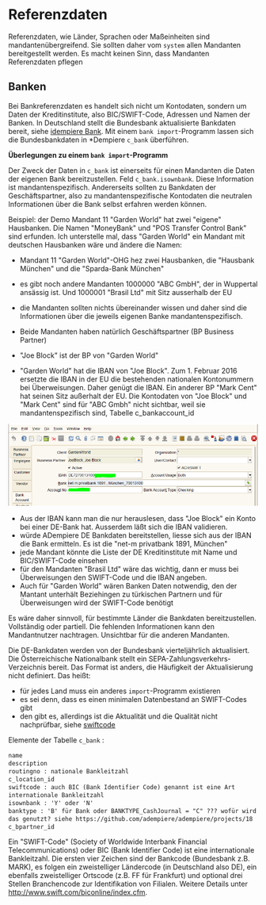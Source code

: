 # Referenzdaten

Referenzdaten, wie Länder, Sprachen oder Maßeinheiten sind mandantenübergreifend. Sie sollten daher vom `system` allen Mandanten bereitgestellt werden. Es macht keinen Sinn, dass Mandanten Referenzdaten pflegen

## Banken

Bei Bankreferenzdaten es handelt sich nicht um Kontodaten, sondern um Daten der Kreditinstitute, also BIC/SWIFT-Code, Adressen und Namen der Banken. In Deutschland stellt die Bundesbank aktualisierte Bankdaten bereit, siehe [idempiere Bank](https://wiki.idempiere.org/de/Bank_%28Fenster_ID-158%29#Beitr.C3.A4ge). Mit einem `bank import`-Programm lassen sich die Bundesbankdaten in *Dempiere `c_bank` überführen.  

**Überlegungen zu einem `bank import`-Programm**

Der Zweck der Daten in `c_bank` ist einerseits für einen Mandanten die Daten der eigenen Bank bereitzustellen. Feld `c_bank.isownbank`. Diese Information ist mandantenspezifisch. Andererseits sollten zu Bankdaten der Geschäftspartner, also zu mandantenspezifische Kontodaten die neutralen Informationen über die Bank selbst erfahren werden können.

Beispiel: der Demo Mandant 11 "Garden World" hat zwei "eigene" Hausbanken. Die Namen "MoneyBank" und "POS Transfer Control Bank" sind erfunden. Ich unterstelle mal, dass "Garden World" ein Mandant mit deutschen Hausbanken wäre und ändere die Namen:
* Mandant 11 "Garden World"-OHG hez zwei Hausbanken, die "Hausbank München" und die "Sparda-Bank München"
* es gibt noch andere Mandanten 1000000 "ABC GmbH", der in Wuppertal ansässig ist. Und 1000001 "Brasil Ltd" mit Sitz ausserhalb der EU
* die Mandanten sollten nichts übereinander wissen und daher sind die Informationen über die jeweils eigenen Banke mandantenspezifisch.

* Beide Mandanten haben natürlich Geschäftspartner (BP Business Partner)
* "Joe Block" ist der BP von "Garden World"
* "Garden World" hat die IBAN von "Joe Block". Zum 1. Februar 2016 ersetzte die IBAN in der EU die bestehenden nationalen Kontonummern bei Überweisungen. Daher genügt die IBAN. Ein anderer BP "Mark Cent" hat seinen Sitz außerhalt der EU. Die Kontodaten von "Joe Block" und "Mark Cent" sind für "ABC Gmbh" nicht sichtbar, weil sie mandantenspezifisch sind, Tabelle c_bankaccount_id

![](../.gitbook/assets/BP_BankAccount.PNG)

* Aus der IBAN kann man die nur herauslesen, dass "Joe Block" ein Konto bei einer DE-Bank hat. Ausserdem läßt sich die IBAN validieren.
* würde ADempiere DE Bankdaten bereitstellen, liesse sich aus der IBAN die Bank ermitteln. Es ist die "net-m privatbank 1891, München"
* jede Mandant könnte die Liste der DE Kreditinstitute mit Name und BIC/SWIFT-Code einsehen
* für den Mandanten "Brasil Ltd" wäre das wichtig, dann er muss bei Überweisungen den SWIFT-Code und die IBAN angeben.
* Auch für "Garden World" wären Banken Daten notwendig, den der Mantant unterhält Beziehingen zu türkischen Partnern und für Überweisungen wird der SWIFT-Code benötigt

Es wäre daher sinnvoll, für bestimmte Länder die Bankdaten bereitzustellen. Vollständig oder partiell. Die fehlenden Informationen kann den Mandantnutzer nachtragen. Unsichtbar für die anderen Mandanten. 

Die DE-Bankdaten werden von der Bundesbank vierteljährlich aktualisiert. Die Österreichische Nationalbank stellt ein SEPA-Zahlungsverkehrs-Verzeichnis bereit. Das Format ist anders, die Häufigkeit der Aktualisierung nicht definiert. Das heißt:
* für jedes Land muss ein anderes `import`-Programm existieren
* es sei denn, dass es einen minimalen Datenbestand an SWIFT-Codes gibt
* den gibt es, allerdings ist die Aktualität und die Qualität nicht nachprüfbar, siehe [swiftcode](https://github.com/homebeaver/swiftcode)

Elemente der Tabelle `c_bank` :
	
	name 
	description 
	routingno : nationale Bankleitzahl
	c_location_id  
	swiftcode : auch BIC (Bank Identifier Code) genannt ist eine Art internationale Bankleitzahl
	isownbank : 'Y' oder 'N'
	banktype : 'B' für Bank oder BANKTYPE_CashJournal = "C" ??? wofür wird das genutzt? siehe https://github.com/adempiere/adempiere/projects/18
	c_bpartner_id  

Ein "SWIFT-Code" (Society of Worldwide Interbank Financial Telecommunications) oder BIC (Bank Identifier Code) ist eine internationale Bankleitzahl.  Die ersten vier Zeichen sind der Bankcode (Bundesbank z.B. MARK), es folgen ein zweistelliger Ländercode (in Deutschland also DE), ein ebenfalls zweistelliger Ortscode (z.B. FF für Frankfurt) und optional drei Stellen Branchencode zur Identifikation von Filialen. Weitere Details unter http://www.swift.com/biconline/index.cfm.
